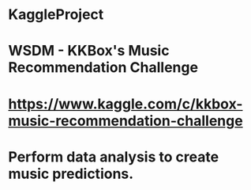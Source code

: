 # KaggleProject

# WSDM - KKBox's Music Recommendation Challenge
# https://www.kaggle.com/c/kkbox-music-recommendation-challenge

# Perform data analysis to create music predictions.

